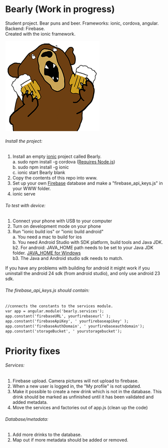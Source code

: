 # Bearly (Work in progress)
Student project. Bear puns and beer. Frameworks: ionic, cordova, angular. Backend: Firebase.    
Created with the ionic framework.   

![alt tag](https://raw.githubusercontent.com/RonjaKnudtsen/Bearly/master/img/bearly-big.png)

###### Install the project:     
1. Install an empty [ionic](http://ionicframework.com/docs/guide/installation.html) project called Bearly.    
  a. sudo npm install -g cordova ([Requires Node.js](https://nodejs.org/en/))  
  b. sudo npm install -g ionic  
  c. ionic start Bearly blank  
2. Copy the contents of this repo into www.  
3. Set up your own [Firebase](https://www.firebase.com/) database and make a "firebase_api_keys.js" in your WWW folder.  
4. ionic serve  

###### To test with device:
1. Connect your phone with USB to your computer  
2. Turn on development mode on your phone  
3. Run "ionic build ios" or "ionic build android"  
  a. You need a mac to build for ios  
  b. You need Android Studio with SDK platform, build tools and Java JDK.  
  b2. For android: JAVA_HOME path needs to be set to your Java JDK folder.  [JAVA_HOME for Windows](https://confluence.atlassian.com/doc/setting-the-java_home-variable-in-windows-8895.html)  
  b3. The Java and Android studio sdk needs to match. 
  
If you have any problems with building for android it might work if you uninstall the android 24 sdk (from android studio), and only use android 23 sdk.
  
###### The firebase_api_keys.js should contain:  
```
//connects the constants to the services module.  
var app = angular.module('bearly.services');  
app.constant('firebaseURL', yourfirebaseurl' );  
app.constant('firebaseApiKey', ' yourfirebaseapikey' );  
app.constant('firebaseAuthDomain', ' yourfirebaseauthdomain');  
app.constant('storageBucket', ' yourstoragebucket');  
```

# Priority fixes
###### Services:
1. Firebase upload. Camera pictures will not upload to firebase.
2. When a new user is logged in, the "My profile" is not updated.
3. Make it possible to create a new drink which is not in the database. This drink should be marked as unfinished until it has been validated and added metadata.
4. Move the services and factories out of app.js (clean up the code)

###### Database/metadata:
1. Add more drinks to the database.
2. Map out if more metadata should be added or removed.



